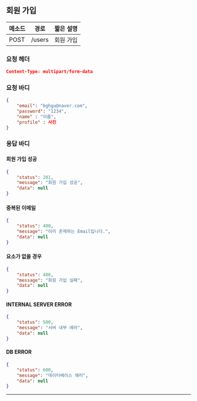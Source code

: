 ## 회원 가입

| 메소드 | 경로   | 짧은 설명 |
| ------ | ------ | --------- |
| POST   | /users | 회원 가입 |

### 요청 헤더

```json
Content-Type: multipart/form-data
```

### 요청 바디

```json
{
    "email": "bghgu@naver.com",
    "password": "1234",
    "name" : "이름",
    "profile" : 사진
}
```

### 응답 바디

#### 회원 가입 성공

```json
{
    "status": 201,
    "message": "회원 가입 성공",
    "data": null
}
```
#### 중복된 이메일

```json
{
    "status": 400,
    "message": "이미 존재하는 Email입니다.",
    "data": null
}
```
#### 요소가 없을 경우

```json
{
    "status": 400,
    "message": "회원 가입 실패",
    "data": null
}
```

#### INTERNAL SERVER ERROR

```json
{
    "status": 500,
    "message": "서버 내부 에러",
    "data": null
}
```
#### DB ERROR
```json
{
    "status": 600,
    "message": "데이터베이스 에러",
    "data": null
}
```
------

